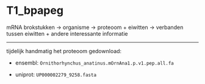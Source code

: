 # T1_bpapeg
mRNA brokstukken -> organisme -> proteoom + eiwitten -> verbanden tussen eiwitten + andere interessante informatie

----------------
tijdelijk handmatig het proteoom gedownload:

- ensembl: `Ornithorhynchus_anatinus.mOrnAna1.p.v1.pep.all.fa`

- uniprot: `UP000002279_9258.fasta`
